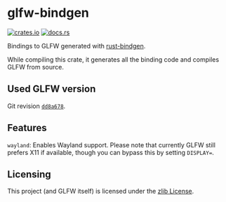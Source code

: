 # glfw-bindgen

[![crates.io](https://img.shields.io/crates/v/glfw-bindgen)](https://crates.io/crates/glfw-bindgen)
[![docs.rs](https://docs.rs/glfw-bindgen/badge.svg)](https://docs.rs/glfw-bindgen)

Bindings to GLFW generated with
[rust-bindgen](https://rust-lang.github.io/rust-bindgen/).

While compiling this crate, it generates all the binding code and compiles GLFW
from source.

## Used GLFW version

Git revision
[`dd8a678`](https://github.com/glfw/glfw/commit/dd8a678a66f1967372e5a5e3deac41ebf65ee127).

## Features

`wayland`: Enables Wayland support. Please note that currently GLFW still
prefers X11 if available, though you can bypass this by setting `DISPLAY=`.

## Licensing

This project (and GLFW itself) is licensed under the [zlib License](LICENSE).
